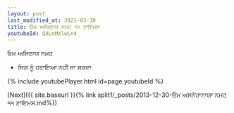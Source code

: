 ```yaml
---
layout: post
last_modified_at: 2021-03-30
title: ਓਮ ਅਜਿਠਾਯ ਨਮਹ ੧੧ ਟਾਇਮਸ
youtubeId: Q4LnMXlwLn4
---
```

 
 
 ਓਮ ਅਜਿਠਾਯ ਨਮਹ  
 
 -  ਜਿਸ ਨੂੰ ਹਰਾਇਆ ਨਹੀਂ ਜਾ ਸਕਦਾ 
 
  
 
  
 
 
 
 
 
 


{% include youtubePlayer.html id=page.youtubeId %}
 
[Next]({{ site.baseurl }}{% link  split1/_posts/2013-12-30-ਓਮ ਅਸਨੇਹਾਨਾਯਾ ਨਮਹ ੧੧ ਟਾਇਮਸ.md%})
 
